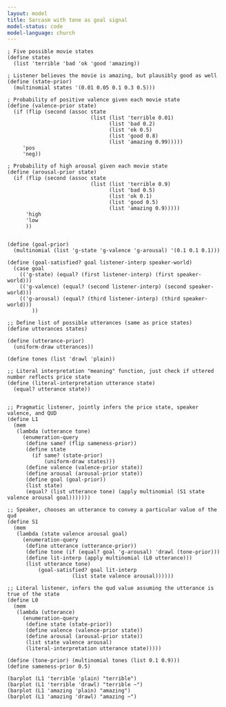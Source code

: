 ```yaml
---
layout: model
title: Sarcasm with tone as goal signal
model-status: code
model-language: church
---
```

    ; Five possible movie states
    (define states
      (list 'terrible 'bad 'ok 'good 'amazing))
    
    ; Listener believes the movie is amazing, but plausibly good as well
    (define (state-prior) 
      (multinomial states '(0.01 0.05 0.1 0.3 0.5)))
    
    ; Probability of positive valence given each movie state
    (define (valence-prior state)
      (if (flip (second (assoc state
                               (list (list 'terrible 0.01)
                                     (list 'bad 0.2)
                                     (list 'ok 0.5)
                                     (list 'good 0.8)
                                     (list 'amazing 0.99)))))
         'pos
         'neg))
    
    ; Probability of high arousal given each movie state
    (define (arousal-prior state)
      (if (flip (second (assoc state
                               (list (list 'terrible 0.9)
                                     (list 'bad 0.5)
                                     (list 'ok 0.1)
                                     (list 'good 0.5)
                                     (list 'amazing 0.9)))))
          'high
          'low
          ))
    
    
    (define (goal-prior)
      (multinomial (list 'g-state 'g-valence 'g-arousal) '(0.1 0.1 0.1)))
    
    (define (goal-satisfied? goal listener-interp speaker-world)
      (case goal
        (('g-state) (equal? (first listener-interp) (first speaker-world)))
        (('g-valence) (equal? (second listener-interp) (second speaker-world)))
        (('g-arousal) (equal? (third listener-interp) (third speaker-world)))
            ))
    
    ;; Define list of possible utterances (same as price states)
    (define utterances states)
    
    (define (utterance-prior)
      (uniform-draw utterances))
    
    (define tones (list 'drawl 'plain))
    
    ;; Literal interpretation "meaning" function, just check if uttered number reflects price state
    (define (literal-interpretation utterance state)
      (equal? utterance state))
    
    
    ;; Pragmatic listener, jointly infers the price state, speaker valence, and QUD
    (define L1
      (mem
       (lambda (utterance tone)
         (enumeration-query
          (define same? (flip sameness-prior))
          (define state 
            (if same? (state-prior)
                (uniform-draw states)))
          (define valence (valence-prior state))
          (define arousal (arousal-prior state))
          (define goal (goal-prior))
          (list state)
          (equal? (list utterance tone) (apply multinomial (S1 state valence arousal goal)))))))
    
    ;; Speaker, chooses an utterance to convey a particular value of the qud
    (define S1
      (mem
       (lambda (state valence arousal goal)
         (enumeration-query
          (define utterance (utterance-prior))
          (define tone (if (equal? goal 'g-arousal) 'drawl (tone-prior)))
          (define lit-interp (apply multinomial (L0 utterance)))
          (list utterance tone)
              (goal-satisfied? goal lit-interp 
                         (list state valence arousal))))))
    
    ;; Literal listener, infers the qud value assuming the utterance is true of the state
    (define L0
      (mem
       (lambda (utterance)
         (enumeration-query
          (define state (state-prior))
          (define valence (valence-prior state))
          (define arousal (arousal-prior state))
          (list state valence arousal)
          (literal-interpretation utterance state)))))
    
    (define (tone-prior) (multinomial tones (list 0.1 0.9)))
    (define sameness-prior 0.5)
    
    (barplot (L1 'terrible 'plain) "terrible")
    (barplot (L1 'terrible 'drawl) "terrible ~")
    (barplot (L1 'amazing 'plain) "amazing")
    (barplot (L1 'amazing 'drawl) "amazing ~")

